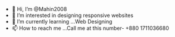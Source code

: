 - 👋 Hi, I’m @Mahin2008
- 👀 I’m interested in designing responsive websites
- 🌱 I’m currently learning ...Web Designing
- 📫 How to reach me ...Call me at this number- +880 1711036680

<!---
Mahin2008/Mahin2008 is a ✨ special ✨ repository because its `README.md` (this file) appears on your GitHub profile.
You can click the Preview link to take a look at your changes.
--->
